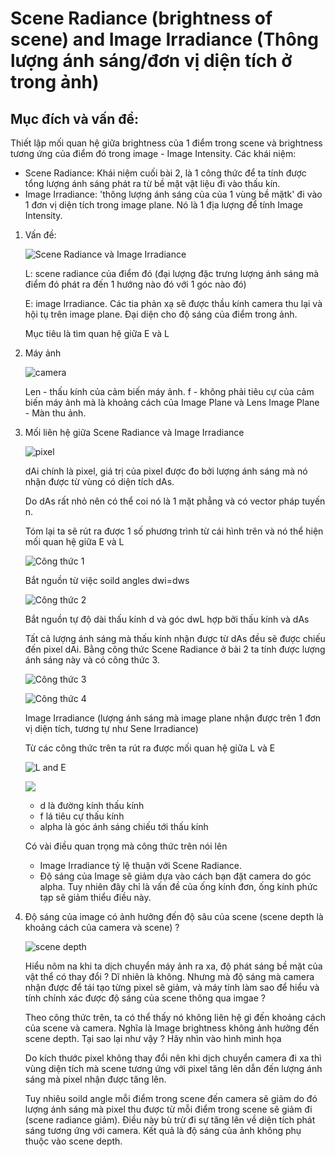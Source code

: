 # Scene Radiance (brightness of scene) and Image Irradiance (Thông lượng ánh sáng/đơn vị diện tích ở trong ảnh)

## Mục đích và vấn đề: 
Thiết lập mối quan hệ giữa brightness của 1 điểm trong scene và brightness tương ứng của điểm đó trong image - Image Intensity.
Các khái niệm:
- Scene Radiance: Khái niệm cuối bài 2, là 1 công thức để ta tính được tổng lượng ánh sáng phát ra từ bề mặt vật liệu đi vào thấu kín.
- Image Irradiance: 'thông lượng ánh sáng của của 1 vùng bề mặtk' đi vào 1 đơn vị diện tích trong image plane. Nó là 1 địa lượng để tính Image Intensity.

1. Vấn đề:

    ![Scene Radiance và Image Irradiance](images/3.%20Scene%20Radiance%20and%20Image%20Irradiance.png)
    
    L: scene radiance của điểm đó (đại lượng đặc trưng lượng ánh sáng mà điểm đó phát ra đến 1 hướng nào đó với 1 góc nào đó)

    E: image Irradiance. Các tia phản xạ sẽ được thầu kính camera thu lại và hội tụ trên image plane. Đại diện cho độ sáng của điểm trong ảnh.
    
    Mục tiêu là tìm quan hệ giữa E và L

2. Máy ảnh

    ![camera](images/3.%20camera.png)

    Len - thấu kính của cảm biến máy ảnh.
    f - không phải tiêu cự của cảm biến máy ảnh mà là khoảng cách của Image Plane và Lens
    Image Plane - Màn thu ảnh.

3. Mối liên hệ giữa Scene Radiance và Image Irradiance

    ![pixel](images/3.%20pixel.png)

    dAi chính là pixel, giá trị của pixel được đo bởi lượng ánh sáng mà nó nhận được từ vùng có diện tích dAs.
    
    Do dAs rất nhỏ nên có thể coi nó là 1 mặt phẳng và có vector pháp tuyến n.
    
    Tóm lại ta sẽ rút ra được 1 số phương trình từ cái hình trên và nó thể hiện mối quan hệ giữa E và L

    ![Công thức 1](images/3.%20Equation1.png)

    Bắt nguồn từ việc soild angles dwi=dws

    ![Công thức 2](images/3.%20Equation2.png)

    Bắt nguồn tự độ dài thấu kính d và góc dwL hợp bởi thấu kính và dAs

    Tất cả lượng ánh sáng mà thấu kính nhận được từ dAs đều sẽ được chiếu đến pixel dAi. Bằng công thức Scene Radiance ở bài 2 ta tính được lượng ánh sáng này và có công thức 3.

    ![Công thức 3](images/3.%20Equation3.png)

    ![Công thức 4](images/3.%20Equation4.png)

    Image Irradiance (lượng ánh sáng mà image plane nhận được trên 1 đơn vị diện tích, tương tự như Sene Irradiance)

    Từ các công thức trên ta rút ra được mối quan hệ giữa L và E

    ![L and E](images/3.%20L%20and%20E.png)

    ![](images/3.%20Scene%20Radiance%20and%20Image%20Irradiance%202.png)

    - d là đường kính thấu kính
    - f lá tiêu cự thấu kính
    - alpha là góc ánh sáng chiếu tới thấu kính

    Có vài điều quan trọng mà công thức trên nói lên
    - Image Irradiance tỷ lệ thuận với Scene Radiance.
    - Độ sáng của Image sẽ giảm dựa vào cách bạn đặt camera do góc alpha. Tuy nhiên đây chỉ là vấn đề của ống kính đơn, ống kính phức tạp sẽ giảm thiểu điều này.

4. Độ sáng của image có ảnh hưởng đến độ sâu của scene (scene depth là khoảng cách của camera và scene) ?

    ![scene depth](images/3.%20deep%20scene.png)

    Hiểu nôm na khi ta dịch chuyển máy ảnh ra xa, độ phát sáng bề mặt của vật thể có thay đổi ?
    Dĩ nhiên là không. Nhưng mà độ sáng mà camera nhận được để tái tạo từng pixel sẽ giảm, và máy tính làm sao để hiểu và tính chính xác được độ sáng của scene thông qua imgae ?

    Theo công thức trên, ta có thể thấy nó không liên hệ gì đến khoảng cách của scene và camera. Nghĩa là Image brightness không ảnh hưởng đến scene depth. Tại sao lại như vậy ? Hãy nhìn vào hình minh họa

    Do kích thước pixel không thay đổi nên khi dịch chuyển camera đi xa thì vùng diện tích mà scene tương ứng với pixel tăng lên dẫn đến lượng ánh sáng mà pixel nhận được tăng lên.

    Tuy nhiêu soild angle mỗi điểm trong scene đến camera sẽ giảm do đó lượng ánh sáng mà pixel thu được từ mỗi điểm trong scene sẽ giảm đi (scene radiance giảm). Điều này bù trừ đi sự tăng lên về diện tích phát sáng tương ứng với camera. Kết quả là độ sáng của ảnh không phụ thuộc vào scene depth.